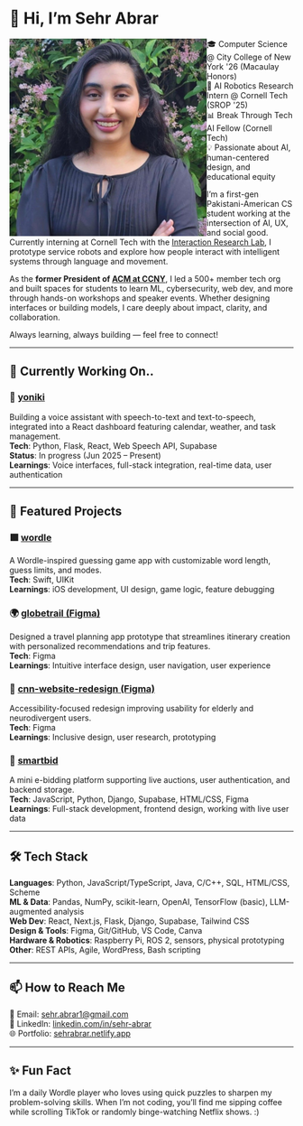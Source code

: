 # 👋 Hi, I’m Sehr Abrar

<img src="https://github.com/sehr-abrar/sehr-abrar/blob/main/profile.jpeg" alt="Sehr Abrar" width="350" align="left" />

🎓 Computer Science @ City College of New York '26 (Macaulay Honors)  
🤖 AI Robotics Research Intern @ Cornell Tech (SROP '25)  
📊 Break Through Tech AI Fellow (Cornell Tech)  
💡 Passionate about AI, human-centered design, and educational equity  

I’m a first-gen Pakistani-American CS student working at the intersection of AI, UX, and social good. Currently interning at Cornell Tech with the [Interaction Research Lab](https://irl.tech.cornell.edu/), I prototype service robots and explore how people interact with intelligent systems through language and movement.

As the **former President of [ACM at CCNY](https://beaverscode.club/)**, I led a 500+ member tech org and built spaces for students to learn ML, cybersecurity, web dev, and more through hands-on workshops and speaker events. Whether designing interfaces or building models, I care deeply about impact, clarity, and collaboration.

Always learning, always building — feel free to connect!

---

## 🎯 Currently Working On..

### 🚧 [yoniki]()  
Building a voice assistant with speech-to-text and text-to-speech, integrated into a React dashboard featuring calendar, weather, and task management.  
**Tech**: Python, Flask, React, Web Speech API, Supabase  
**Status**: In progress (Jun 2025 – Present)  
**Learnings**: Voice interfaces, full-stack integration, real-time data, user authentication

---

## 🚀 Featured Projects

### 🟩 [wordle](https://github.com/sehr-abrar/wordle)  
A Wordle-inspired guessing game app with customizable word length, guess limits, and modes.  
**Tech**: Swift, UIKit  
**Learnings**: iOS development, UI design, game logic, feature debugging

### 🌍 [globetrail (Figma)](https://devpost.com/software/globetrail)  
Designed a travel planning app prototype that streamlines itinerary creation with personalized recommendations and trip features.  
**Tech**: Figma  
**Learnings**: Intuitive interface design, user navigation, user experience

### 🎨 [cnn-website-redesign (Figma)](https://github.com/sehr-abrar/cnn-website-redesign)  
Accessibility-focused redesign improving usability for elderly and neurodivergent users.  
**Tech**: Figma  
**Learnings**: Inclusive design, user research, prototyping

### 🧾 [smartbid](https://github.com/saanavig/SmartBid)  
A mini e-bidding platform supporting live auctions, user authentication, and backend storage.  
**Tech**: JavaScript, Python, Django, Supabase, HTML/CSS, Figma  
**Learnings**: Full-stack development, frontend design, working with live user data

---

## 🛠 Tech Stack

**Languages**: Python, JavaScript/TypeScript, Java, C/C++, SQL, HTML/CSS, Scheme  
**ML & Data**: Pandas, NumPy, scikit-learn, OpenAI, TensorFlow (basic), LLM-augmented analysis  
**Web Dev**: React, Next.js, Flask, Django, Supabase, Tailwind CSS  
**Design & Tools**: Figma, Git/GitHub, VS Code, Canva  
**Hardware & Robotics**: Raspberry Pi, ROS 2, sensors, physical prototyping  
**Other**: REST APIs, Agile, WordPress, Bash scripting

---

## 📫 How to Reach Me

📧 Email: sehr.abrar1@gmail.com  
🔗 LinkedIn: [linkedin.com/in/sehr-abrar](https://www.linkedin.com/in/sehr-abrar)  
🌐 Portfolio: [sehrabrar.netlify.app](https://sehrabrar.netlify.app)

---

## ✨ Fun Fact

I’m a daily Wordle player who loves using quick puzzles to sharpen my problem-solving skills. When I’m not coding, you’ll find me sipping coffee while scrolling TikTok or randomly binge-watching Netflix shows. :)
